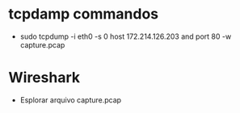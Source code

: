 # tcpdamp commandos

* sudo tcpdump -i eth0 -s 0 host 172.214.126.203 and port 80 -w capture.pcap


# Wireshark

* Esplorar arquivo capture.pcap